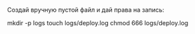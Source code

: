 Создай вручную пустой файл и дай права на запись:

mkdir -p logs
touch logs/deploy.log
chmod 666 logs/deploy.log
